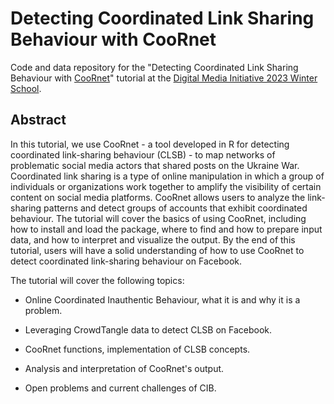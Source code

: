 # **Detecting Coordinated Link Sharing Behaviour with CooRnet**

Code and data repository for the "Detecting Coordinated Link Sharing Behaviour with [CooRnet](https://coornet.org/)" tutorial at the [Digital Media Initiative 2023 Winter School](https://wiki.digitalmethods.net/Dmi/WinterSchool2023).

## Abstract

In this tutorial, we use CooRnet - a tool developed in R for detecting coordinated link-sharing behaviour (CLSB) - to map networks of problematic social media actors that shared posts on the Ukraine War. Coordinated link sharing is a type of online manipulation in which a group of individuals or organizations work together to amplify the visibility of certain content on social media platforms. CooRnet allows users to analyze the link-sharing patterns and detect groups of accounts that exhibit coordinated behaviour. The tutorial will cover the basics of using CooRnet, including how to install and load the package, where to find and how to prepare input data, and how to interpret and visualize the output. By the end of this tutorial, users will have a solid understanding of how to use CooRnet to detect coordinated link-sharing behaviour on Facebook.

The tutorial will cover the following topics:

-   Online Coordinated Inauthentic Behaviour, what it is and why it is a problem.

-   Leveraging CrowdTangle data to detect CLSB on Facebook.

-   CooRnet functions, implementation of CLSB concepts.

-   Analysis and interpretation of CooRnet\'s output.

-   Open problems and current challenges of CIB.
